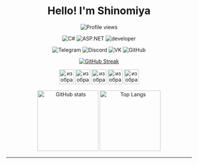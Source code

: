 <h1 align="center">Hello! I'm Shinomiya</h1>

<p align="center">
  <img src="https://komarev.com/ghpvc/?username=sh1nom1ya&color=blueviolet" alt="Profile views" />
</p>

<p align="center">
  <img src="https://readme-typing-svg.herokuapp.com?font=&size=26&duration=500&pause=5000&color=8540FF&center=false&vCenter=true&width=45&lines=C%23" alt="C#" />
  <img src="https://readme-typing-svg.herokuapp.com?font=&size=26&duration=500&pause=5000&color=B584FF&center=false&vCenter=true&width=120&lines=ASP.NET" alt="ASP.NET" />
  <img src="https://readme-typing-svg.herokuapp.com?font=&size=26&duration=500&pause=5000&color=FFFFFF&center=false&vCenter=true&width=138&lines=developer" alt="developer" />
</p>

<p align="center">
  <a href="https://t.me/sh1nom1ya" style="text-decoration:none; display:inline-block;">
    <img src="https://img.shields.io/badge/Telegram-2CA5E0?style=for-the-badge&logo=telegram&logoColor=white" alt="Telegram" style="display:block; border:0;" />
  </a>
  <a href="https://discord.gg/sh1nom1ya" style="text-decoration:none; display:inline-block;">
    <img src="https://img.shields.io/badge/Discord-5865F2?style=for-the-badge&logo=discord&logoColor=white" alt="Discord" style="display:block; border:0;" />
  </a>
  <a href="https://vk.com/sh1nom1ya" style="text-decoration:none; display:inline-block;">
    <img src="https://img.shields.io/badge/VK-4680C2?style=for-the-badge&logo=vk&logoColor=white" alt="VK" style="display:block; border:0;" />
  </a>
  <a href="https://github.com/sh1nom1ya" style="text-decoration:none; display:inline-block;">
    <img src="https://img.shields.io/badge/GitHub-181717?style=for-the-badge&logo=github&logoColor=white" alt="GitHub" style="display:block; border:0;" />
  </a>
</p>

<p align="center">
  <a href="https://git.io/streak-stats">
    <img src="https://github-readme-streak-stats.herokuapp.com?user=sh1nom1ya&theme=dark-minimalist" alt="GitHub Streak"/>
  </a>
</p>

<p align="center">
  <img width="40" height="40" alt="изображение" src="https://github.com/user-attachments/assets/94caf708-fa37-4728-a1a2-bdccae12331b" />
  <img width="40" height="40" alt="изображение" src="https://github.com/user-attachments/assets/c3b483c2-e010-4ec4-bfe8-4484d6c257d9" />
  <img width="40" height="40" alt="изображение" src="https://github.com/user-attachments/assets/b4a1daff-f1ba-4d94-b88e-ca1cfff3a371" />
  <img width="40" height="40" alt="изображение" src="https://github.com/user-attachments/assets/30de604f-7043-468f-8151-514385014d17" />
  <img width="40" height="40" alt="изображение" src="https://github.com/user-attachments/assets/6038be22-9ed3-4e8d-bdf5-e88fef057c61" />
</p>

<p align="center">
  <img src="https://github-readme-stats.vercel.app/api?username=sh1nom1ya&show_icons=true&theme=tokyonight" alt="GitHub stats" height="165"/>
  <img src="https://github-readme-stats.vercel.app/api/top-langs/?username=sh1nom1ya&layout=compact&theme=aura" alt="Top Langs" height="165"/>
</p>

---

<p align="center">
  <img src="https://github-readme-activity-graph.vercel.app/graph?username=sh1nom1ya&theme=modern-lilac&hide_border=true" alt=""/>
</p>
